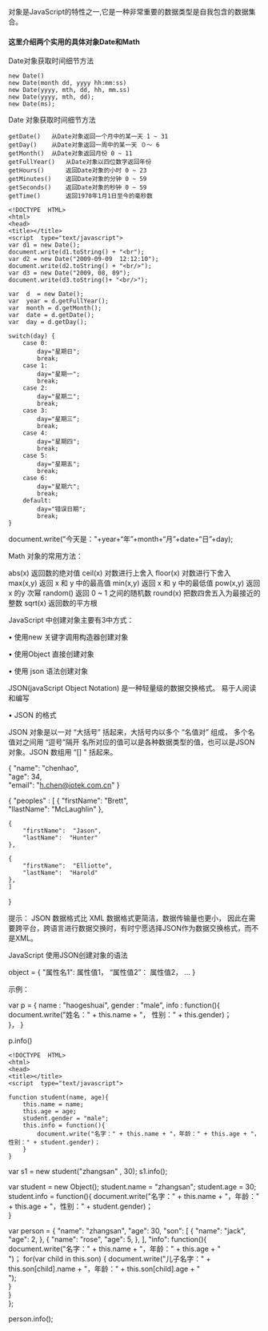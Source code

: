 对象是JavaScript的特性之一,它是一种非常重要的数据类型是自我包含的数据集合。

#### 这里介绍两个实用的具体对象Date和Math

Date对象获取时间细节方法

```shell
new Date()        
new Date(month dd, yyyy hh:mm:ss)
new Date(yyyy, mth, dd, hh, mm.ss)
new Date(yyyy, mth, dd);
new Date(ms);
```

Date 对象获取时间细节方法

```shell
getDate()	从Date对象返回一个月中的某一天 1 ~ 31
getDay()	从Date对象返回一周中的某一天 ０～ 6
getMonth()	从Date对象返回月份 0 ~ 11
getFullYear()	从Date对象以四位数字返回年份
getHours()      返回Date对象的小时 0 ~ 23
getMinutes()    返回Date对象的分钟 0 ~ 59
getSeconds()    返回Date对象的秒钟 0 ~ 59
getTime()       返回1970年1月1日至今的毫秒数
```


	<!DOCTYPE  HTML>
	<html>
	<head>
	<title></title>
	<script  type="text/javascript">
	var d1 = new Date();
	document.write(d1.toString() + "<br");
	var d2 = new Date("2009-09-09  12:12:10");
	document.write(d2.toString() + "<br/>");
	var d3 = new Date("2009, 08, 09");
	document.write(d3.toString()+ "<br/>");

	var  d  = new Date();
	var  year = d.getFullYear();
	var  month = d.getMonth();
	var  date = d.getDate();
	var  day = d.getDay();

	switch(day) {
		case 0:
			day="星期日";
			break;                        
		case 1:
			day="星期一";
			break;
		case 2:
			day="星期二";
			break;                        
		case 3:
			day="星期三“;
			break;                        
		case 4:
			day="星期四";
			break;
		case 5:
			day="星期五";
			break;                        
		case 6:
			day="星期六";
			break;                         
		default:
			day="错误日期";
			break;
	}
document.write("今天是："+year+“年”+month+“月”+date+“日”+day);
</script>        
</head>
</html>







Math 对象的常用方法：

abs(x)                                      返回数的绝对值
ceil(x)                                      对数进行上舍入
floor(x)                                    对数进行下舍入
max(x,y)                                  返回 x 和 y 中的最高值
min(x,y)                                   返回 x 和 y 中的最低值
pow(x,y)                                  返回 x 的y 次幂
random()                                 返回 0 ~ 1 之间的随机数
round(x)                                  把数四舍五入为最接近的整数
sqrt(x)                                     返回数的平方根





JavaScript  中创建对象主要有3中方式：

•   使用new 关键字调用构造器创建对象

<script type="text/javascript">
function Student(name, age){
	this.name = name;
	this.age = age;        
}

var s1 = new Student();          // 没有传入参数
var s2 = new Student("haogeshuai", 30);
document.write(s1.name + "---" + s1.age + "<br/>");
document.write(s2.name + "---" + s2.age);
</script>



•   使用Object 直接创建对象

<script  type="text/javascript">
var  myObj = new Object();
myObj.name = "haogeshuai";
myObj.age = 34;
myObj.info = function(){
	document.write("我的名字叫：" + this.name + "<br/>");
	document.write("今年：" + this.age + "岁<br/>" );        
}        
myObj.info();
</script>        



•   使用 json 语法创建对象

JSON(javaScript Object Notation)  是一种轻量级的数据交换格式。 易于人阅读和编写

•   JSON 的格式

JSON 对象是以一对 “大括号”  括起来，大括号内以多个 “名值对” 组成， 多个名值对之间用 “逗号”隔开
名所对应的值可以是各种数据类型的值，也可以是JSON对象。JSON 数组用 “[] "  括起来。

{ 
	"name": "chenhao",  
		"age": 34,  
		"email":  "h.chen@iotek.com.cn" 
}


{ 
	"peoples" :  [
	{ 
		"firstName":  "Brett",  
			"llastName":  "McLaughlin"
	},

	{ 
		"firstName":  "Jason",  
		"lastName":  "Hunter"
	},

	{ 
		"firstName":  "Elliotte",  
		"lastName":  "Harold"
	},                
	]
}


提示：  JSON 数据格式比 XML 数据格式更简洁，数据传输量也更小， 因此在需要跨平台，跨语言进行数据交换时，有时宁愿选择JSON作为数据交换格式，而不是XML。


JavaScript 使用JSON创建对象的语法

object = { "属性名1":  属性值1，  “属性值2”： 属性值2，  ... }

示例：

var p = {
name : "haogeshuai",
	   gender : "male",
	   info : function(){
		   document.write("姓名：" + this.name + "， 性别：" + this.gender)；                
	   }，
}                

p.info()



	<!DOCTYPE  HTML>
	<html>
	<head>
	<title></title>
	<script  type="text/javascript">

	function student(name, age){
		this.name = name;
		this.age = age;
		student.gender = "male";
		this.info = function(){
			document.write("名字：" + this.name + "，年龄：" + this.age + "，性别：" + student.gender)；                                
		}                        
	}        

var  s1 = new student("zhangsan" ,  30);
s1.info();                                

var  student = new Object();
student.name = "zhangsan";
student.age = 30;
student.info = function(){
	document.write("名字：" + this.name + "，年龄：" + this.age + "，性别：" + student.gender)；                      
}


var  person = {
	"name": "zhangsan",
	"age": 30,
	"son": [
	{
		"name": "jack",
		"age": 2,
	},
	{
		"name": "rose",
		"age": 5,
	},
	],
	"info": function(){
		document.write("名字：" + this.name + "，年龄：" + this.age + "<br/>")； 
			for(var child in this.son) {
				document.write("儿子名字：" + this.son[child].name + "，年龄：" + this.son[child].age + "<br/>");                                    
			}                             
	}                                                      
};

person.info();

</script>                        
</head>
</html>

